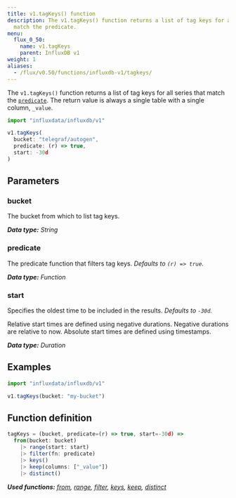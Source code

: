 ```yaml
---
title: v1.tagKeys() function
description: The v1.tagKeys() function returns a list of tag keys for all series that
  match the predicate.
menu:
  flux_0_50:
    name: v1.tagKeys
    parent: InfluxDB v1
weight: 1
aliases:
  - /flux/v0.50/functions/influxdb-v1/tagkeys/
---
```


The `v1.tagKeys()` function returns a list of tag keys for all series that match the [`predicate`](#predicate).
The return value is always a single table with a single column, `_value`.

```js
import "influxdata/influxdb/v1"

v1.tagKeys(
  bucket: "telegraf/autogen",
  predicate: (r) => true,
  start: -30d
)
```

## Parameters

### bucket
The bucket from which to list tag keys.

_**Data type:** String_

### predicate
The predicate function that filters tag keys.
_Defaults to `(r) => true`._

_**Data type:** Function_

### start
Specifies the oldest time to be included in the results.
_Defaults to `-30d`._

Relative start times are defined using negative durations.
Negative durations are relative to now.
Absolute start times are defined using timestamps.

_**Data type:** Duration_

## Examples
```js
import "influxdata/influxdb/v1"

v1.tagKeys(bucket: "my-bucket")
```


## Function definition
```js
tagKeys = (bucket, predicate=(r) => true, start=-30d) =>
  from(bucket: bucket)
    |> range(start: start)
    |> filter(fn: predicate)
    |> keys()
    |> keep(columns: ["_value"])
    |> distinct()
```

_**Used functions:**
[from](/flux/v0.50/stdlib/built-in/inputs/from/),
[range](/flux/v0.50/stdlib/built-in/transformations/range/),
[filter](/flux/v0.50/stdlib/built-in/transformations/filter/),
[keys](/flux/v0.50/stdlib/built-in/transformations/keys/),
[keep](/flux/v0.50/stdlib/built-in/transformations/keep/),
[distinct](/flux/v0.50/stdlib/built-in/transformations/selectors/distinct)_
